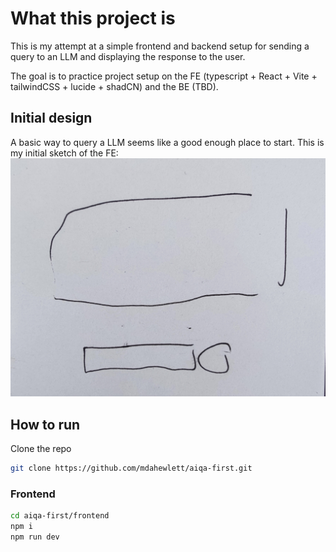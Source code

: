 # What this project is  

This is my attempt at a simple frontend and backend setup for sending a query to an LLM and displaying the response to the user.

The goal is to practice project setup on the FE (typescript + React + Vite + tailwindCSS + lucide + shadCN) and the BE (TBD).

## Initial design

A basic way to query a LLM seems like a good enough place to start. This is my initial sketch of the FE: ![Design sketch](./frontend/public/design.jpg)

## How to run

Clone the repo

``` bash
git clone https://github.com/mdahewlett/aiqa-first.git
```

### Frontend

``` bash
cd aiqa-first/frontend
npm i
npm run dev
```
